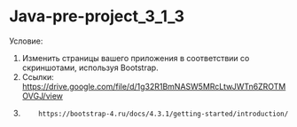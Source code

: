 # Java-pre-project_3_1_3

Условие:
1. Изменить страницы вашего приложения в соответствии со скриншотами, используя Bootstrap.
2. Ссылки: https://drive.google.com/file/d/1g32R1BmNASW5MRcLtwJWTn6ZROTMOVGJ/view
3.         https://bootstrap-4.ru/docs/4.3.1/getting-started/introduction/
